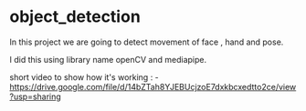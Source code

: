 # object_detection
In this project we are going to detect movement of face , hand and pose.

I did this using library name openCV and mediapipe.


short video to show how it's working : - https://drive.google.com/file/d/14bZTah8YJEBUcjzoE7dxkbcxedtto2ce/view?usp=sharing

